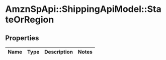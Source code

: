 # AmznSpApi::ShippingApiModel::StateOrRegion

## Properties
Name | Type | Description | Notes
------------ | ------------- | ------------- | -------------

